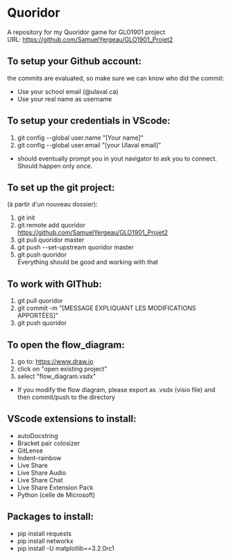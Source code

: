 # Quoridor
A repository for my Quoridor game for GLO1901 project\
URL: https://github.com/SamuelYergeau/GLO1901_Projet2

## To setup your Github account:
the commits are evaluated, so make sure we can know who did the commit:
* Use your school email (@ulaval.ca)
* Use your real name as username

## To setup your credentials in VScode:
1. git config --global user.name "[Your name]"
2. git config --global user.email "[your Ulaval email]"
* should eventually prompt you in yout navigator to ask you to connect. Should happen only once.

## To set up the git project:
(à partir d'un nouveau dossier):
1. git init
2. git remote add quoridor https://github.com/SamuelYergeau/GLO1901_Projet2
3. git pull quoridor master
4. git push --set-upstream quoridor master
5. git push quoridor\
Everything should be good and working with that

## To work with GIThub:
1. git pull quoridor
2. git commit -m "[MESSAGE EXPLIQUANT LES MODIFICATIONS APPORTÉES]"
3. git push quoridor

## To open the flow_diagram:
1. go to: https://www.draw.io 
2. click on "open existing project"
3. select "flow_diagram.vsdx"
* If you modify the flow diagram, please export as .vsdx (visio file) and then commit/push to the directory

## VScode extensions to install:
* autoDocstring
* Bracket pair colosizer
* GitLense
* Indent-rainbow
* Live Share
* Live Share Audio
* Live Share Chat
* Live Share Extension Pack
* Python (celle de Microsoft)

## Packages to install:
* pip install requests
* pip install networkx
* pip install -U matplotlib==3.2.0rc1
